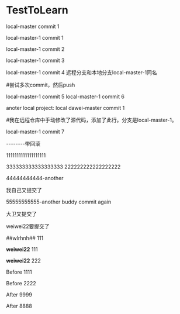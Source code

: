 # TestToLearn

local-master commit 1 

local-master-1 commit 1 

local-master-1 commit 2 

local-master-1 commit 3 

local-master-1 commit 4 远程分支和本地分支local-master-1同名

#尝试多次commit，然后push

local-master-1 commit 5
local-master-1 commit 6

anoter local project: local dawei-master commit 1

#我在远程仓库中手动修改了源代码，添加了此行。分支是local-master-1。

local-master-1 commit 7

--------带回滚

1111111111111111111

333333333333333333
222222222222222222

44444444444-another

我自己又提交了

55555555555-another buddy commit again

大卫又提交了

weiwei22要提交了

##wlrhnh## 111

**weiwei22** 111

**weiwei22** 222

Before 1111

Before 2222

After 9999

After 8888


